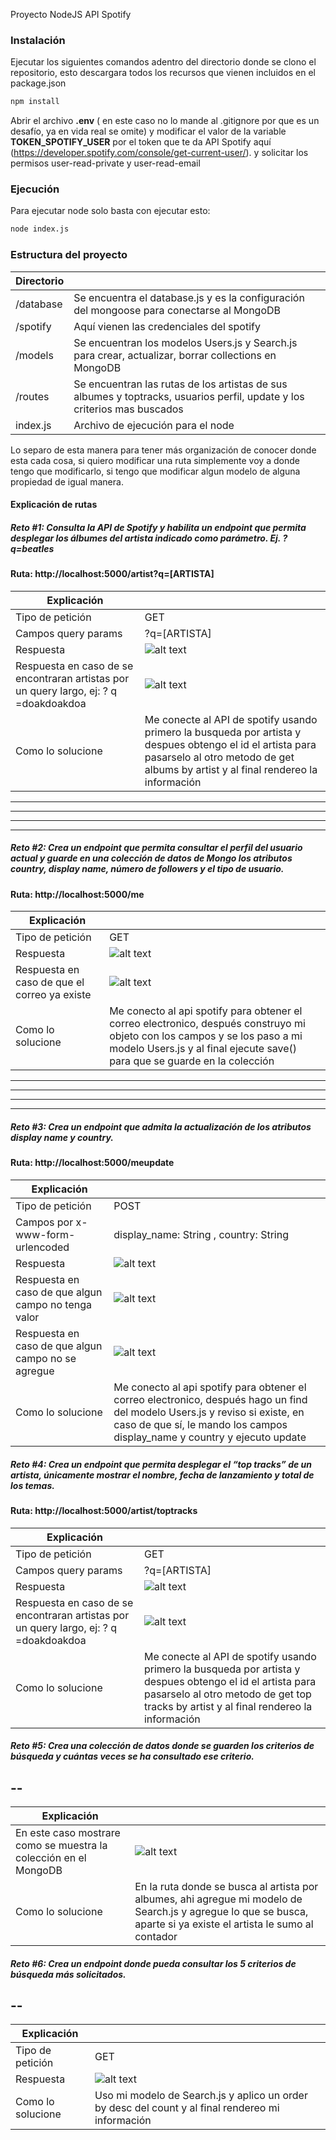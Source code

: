 Proyecto NodeJS API Spotify

### Instalación

Ejecutar los siguientes comandos adentro del directorio donde se clono el repositorio, esto descargara todos los recursos que vienen incluidos en el package.json

```sh
npm install
```

Abrir el archivo **.env** ( en este caso no lo mande al .gitignore por que es un desafío, ya en vida real se omite) y modificar el valor de la variable **TOKEN_SPOTIFY_USER** por el token que te da API Spotify aquí  (https://developer.spotify.com/console/get-current-user/).  y solicitar los permisos user-read-private y user-read-email

### Ejecución

Para ejecutar node solo basta con ejecutar esto:

```sh
node index.js
```

### Estructura del proyecto

| Directorio |  |
| ------ | ------ |
| /database | Se encuentra el database.js y es la configuración del mongoose para conectarse al MongoDB |
| /spotify | Aquí vienen las credenciales del spotify |
| /models | Se encuentran los modelos Users.js y Search.js para crear, actualizar, borrar collections en MongoDB |
| /routes | Se encuentran las rutas de los artistas de sus albumes y toptracks, usuarios perfil, update y los criterios mas buscados |
| index.js | Archivo de ejecución para el node |

Lo separo de esta manera para tener más organización de conocer donde esta cada cosa, si quiero modificar una ruta simplemente voy a donde tengo que modificarlo, si tengo que modificar algun modelo de alguna propiedad de igual manera.


#### Explicación de rutas

##### Reto #1: *Consulta la API de Spotify y habilita un endpoint que permita desplegar los álbumes del artista indicado como parámetro. Ej. ?q=beatles*

#### Ruta: http://localhost:5000/artist?q=[ARTISTA]

| Explicación |  |
| ------ | ------ |
| Tipo de petición | GET |
| Campos query params | ?q=[ARTISTA]|
| Respuesta | ![alt text](https://copoadminpro.s3.us-east-2.amazonaws.com/Captura%20de%20Pantalla%202021-08-14%20a%20la%28s%29%201.40.08.png) |
| Respuesta en caso de se encontraran artistas por un query largo, ej: ? q =doakdoakdoa | ![alt text](https://copoadminpro.s3.us-east-2.amazonaws.com/Captura%20de%20Pantalla%202021-08-14%20a%20la%28s%29%201.40.00.png) |
| Como lo solucione |Me conecte al API de spotify usando primero la busqueda por artista y despues obtengo el id el artista para pasarselo al otro metodo de get albums by artist y al final rendereo la información|

------
------
------
------


##### Reto #2: *Crea un endpoint que permita consultar el perfil del usuario actual y guarde en una colección de datos de Mongo los atributos country, display name, número de followers y el tipo de usuario.*

#### Ruta: http://localhost:5000/me

| Explicación |  |
| ------ | ------ |
| Tipo de petición | GET |
| Respuesta | ![alt text](https://copoadminpro.s3.us-east-2.amazonaws.com/Captura+de+Pantalla+2021-08-14+a+la(s)+1.27.53.png) |
| Respuesta en caso de que el correo ya existe | ![alt text](https://copoadminpro.s3.us-east-2.amazonaws.com/Captura%20de%20Pantalla%202021-08-14%20a%20la%28s%29%201.30.03.png) |
| Como lo solucione | Me conecto al api spotify para obtener el correo electronico, después construyo mi objeto con los campos y se los paso a mi modelo Users.js y al final ejecute save() para que se guarde en la colección |


------
------
------
------


##### Reto #3: *Crea un endpoint que admita la actualización de los atributos display name y country.*

#### Ruta: http://localhost:5000/meupdate

| Explicación |  |
| ------ | ------ |
| Tipo de petición | POST |
| Campos por x-www-form-urlencoded | display_name: String , country: String|
| Respuesta | ![alt text](https://copoadminpro.s3.us-east-2.amazonaws.com/Captura%20de%20Pantalla%202021-08-14%20a%20la%28s%29%201.33.42.png) |
| Respuesta en caso de que algun campo no tenga valor | ![alt text](https://copoadminpro.s3.us-east-2.amazonaws.com/Captura+de+Pantalla+2021-08-14+a+la(s)+1.34.09.png) |
| Respuesta en caso de que algun campo no se agregue | ![alt text](https://copoadminpro.s3.us-east-2.amazonaws.com/Captura+de+Pantalla+2021-08-14+a+la(s)+1.34.22.png) |
| Como lo solucione | Me conecto al api spotify para obtener el correo electronico, después hago un find del modelo Users.js y reviso si existe, en caso de que sí, le mando los campos display_name y country y ejecuto update |

##### Reto #4: *Crea un endpoint que permita desplegar el “top tracks” de un artista, únicamente mostrar el nombre, fecha de lanzamiento y total de los temas.*

#### Ruta: http://localhost:5000/artist/toptracks

| Explicación |  |
| ------ | ------ |
| Tipo de petición | GET |
| Campos query params | ?q=[ARTISTA]|
| Respuesta | ![alt text](https://copoadminpro.s3.us-east-2.amazonaws.com/Captura+de+Pantalla+2021-08-14+a+la(s)+1.44.58.png) |
| Respuesta en caso de se encontraran artistas por un query largo, ej: ? q =doakdoakdoa | ![alt text](https://copoadminpro.s3.us-east-2.amazonaws.com/Captura%20de%20Pantalla%202021-08-14%20a%20la%28s%29%201.40.00.png) |
| Como lo solucione | Me conecte al API de spotify usando primero la busqueda por artista y despues obtengo el id el artista para pasarselo al otro metodo de get top tracks by artist y al final rendereo la información  |

##### Reto #5: *Crea una colección de datos donde se guarden los criterios de búsqueda y cuántas veces se ha consultado ese criterio.*

--
--

| Explicación |  |
| ------ | ------ |
| En este caso mostrare como se muestra la colección en el MongoDB | ![alt text](https://copoadminpro.s3.us-east-2.amazonaws.com/Captura+de+Pantalla+2021-08-14+a+la(s)+1.48.30.png) |
| Como lo solucione | En la ruta donde se busca al artista por albumes, ahi agregue mi modelo de Search.js y agregue lo que se busca, aparte si ya existe el artista le sumo al contador |

##### Reto #6: *Crea un endpoint donde pueda consultar los 5 criterios de búsqueda más solicitados.*

--
--

| Explicación |  |
| ------ | ------ |
| Tipo de petición | GET |
| Respuesta |![alt text](https://copoadminpro.s3.us-east-2.amazonaws.com/Captura+de+Pantalla+2021-08-14+a+la(s)+1.55.45.png) |
| Como lo solucione | Uso mi modelo de Search.js y aplico un order by desc del count y al final rendereo mi información |

